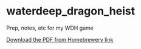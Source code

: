 # waterdeep_dragon_heist
Prep, notes, etc for my WDH game

[Download the PDF from Homebrewery link](https://homebrewery.naturalcrit.com/share/ByZ1wQltX)
